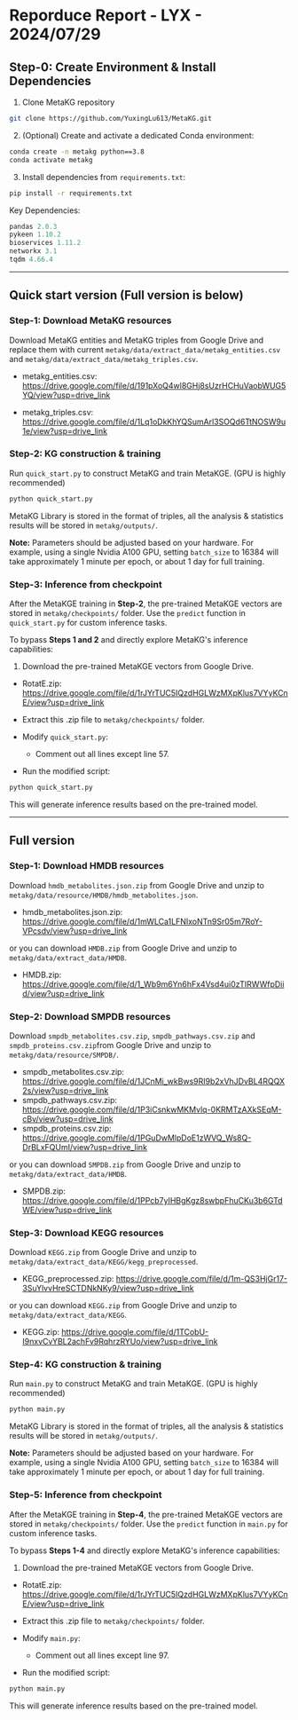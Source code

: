 # Reporduce Report - LYX - 2024/07/29



## Step-0: Create Environment & Install Dependencies

1. Clone MetaKG repository

```bash
git clone https://github.com/YuxingLu613/MetaKG.git
```

2. (Optional) Create and activate a dedicated Conda environment:

```bash
conda create -n metakg python==3.8
conda activate metakg
```

3. Install dependencies from `requirements.txt`:

```bash
pip install -r requirements.txt
```

Key Dependencies:

```python
pandas 2.0.3
pykeen 1.10.2
bioservices 1.11.2
networkx 3.1
tqdm 4.66.4
```

---



## Quick start version (Full version is below)

### Step-1: Download MetaKG resources

Download MetaKG entities and MetaKG triples from Google Drive and replace them with current `metakg/data/extract_data/metakg_entities.csv` and `metakg/data/extract_data/metakg_triples.csv`.

- metakg_entities.csv: https://drive.google.com/file/d/191pXoQ4wl8GHj8sUzrHCHuVaobWUG5YQ/view?usp=drive_link

- metakg_triples.csv: https://drive.google.com/file/d/1Lq1oDkKhYQSumArl3SOQd6TtNOSW9u1e/view?usp=drive_link



### Step-2: KG construction & training

Run `quick_start.py` to construct MetaKG and train MetaKGE. (GPU is highly recommended)
```bash
python quick_start.py
```
MetaKG Library is stored in the format of triples, all the analysis & statistics results will be stored in `metakg/outputs/`.

**Note:** Parameters should be adjusted based on your hardware. For example, using a single Nvidia A100 GPU, setting `batch_size` to 16384 will take approximately 1 minute per epoch, or about 1 day for full training.



### Step-3: Inference from checkpoint

After the MetaKGE training in **Step-2**, the pre-trained MetaKGE vectors are stored in `metakg/checkpoints/` folder. Use the `predict` function in `quick_start.py` for custom inference tasks.



To bypass **Steps 1 and 2** and directly explore MetaKG's inference capabilities:

1. Download the pre-trained MetaKGE vectors from Google Drive. 

- RotatE.zip: https://drive.google.com/file/d/1rJYrTUC5IQzdHGLWzMXpKlus7VYyKCnE/view?usp=drive_link

- Extract this .zip file to `metakg/checkpoints/` folder.

- Modify `quick_start.py`: 
  - Comment out all lines except line 57.
- Run the modified script:

```bash
python quick_start.py
```

This will generate inference results based on the pre-trained model.

---


## Full version

### Step-1: Download HMDB resources

Download `hmdb_metabolites.json.zip` from Google Drive and unzip to `metakg/data/resource/HMDB/hmdb_metabolites.json`.

- hmdb_metabolites.json.zip: https://drive.google.com/file/d/1mWLCa1LFNIxoNTn9Sr05m7RoY-VPcsdv/view?usp=drive_link

or you can download `HMDB.zip` from Google Drive and unzip to `metakg/data/extract_data/HMDB`.

- HMDB.zip: https://drive.google.com/file/d/1_Wb9m6Yn6hFx4Vsd4ui0zTIRWWfpDiid/view?usp=drive_link

### Step-2: Download SMPDB resources

Download `smpdb_metabolites.csv.zip`, `smpdb_pathways.csv.zip`  and `smpdb_proteins.csv.zip`from Google Drive and unzip to `metakg/data/resource/SMPDB/`.

- smpdb_metabolites.csv.zip: https://drive.google.com/file/d/1JCnMi_wkBws9RI9b2xVhJDvBL4RQQX2s/view?usp=drive_link
- smpdb_pathways.csv.zip: https://drive.google.com/file/d/1P3iCsnkwMKMvlq-0KRMTzAXkSEqM-cBv/view?usp=drive_link
- smpdb_proteins.csv.zip: https://drive.google.com/file/d/1PGuDwMlpDoE1zWVQ_Ws8Q-DrBLxFQUmI/view?usp=drive_link

or you can download `SMPDB.zip` from Google Drive and unzip to `metakg/data/extract_data/HMDB`.

- SMPDB.zip: https://drive.google.com/file/d/1PPcb7yIHBgKgz8swbpFhuCKu3b6GTdWE/view?usp=drive_link

### Step-3: Download KEGG resources

Download `KEGG.zip` from Google Drive and unzip to `metakg/data/extract_data/KEGG/kegg_preprocessed`.

- KEGG_preprocessed.zip: https://drive.google.com/file/d/1m-QS3HjGr17-3SuYlvvHreSCTDNkNKy9/view?usp=drive_link

or you can download `KEGG.zip` from Google Drive and unzip to `metakg/data/extract_data/KEGG`.

- KEGG.zip: https://drive.google.com/file/d/1TCobU-I9nxvCvYBL2achFv9RqhrzRYUo/view?usp=drive_link

### Step-4: KG construction & training

Run `main.py` to construct MetaKG and train MetaKGE. (GPU is highly recommended)

```bash
python main.py
```

MetaKG Library is stored in the format of triples, all the analysis & statistics results will be stored in `metakg/outputs/`.

**Note:** Parameters should be adjusted based on your hardware. For example, using a single Nvidia A100 GPU, setting `batch_size` to 16384 will take approximately 1 minute per epoch, or about 1 day for full training.

### Step-5: Inference from checkpoint

After the MetaKGE training in **Step-4**, the pre-trained MetaKGE vectors are stored in `metakg/checkpoints/` folder. Use the `predict` function in `main.py` for custom inference tasks.



To bypass **Steps 1-4** and directly explore MetaKG's inference capabilities:

1. Download the pre-trained MetaKGE vectors from Google Drive. 

- RotatE.zip: https://drive.google.com/file/d/1rJYrTUC5IQzdHGLWzMXpKlus7VYyKCnE/view?usp=drive_link

- Extract this .zip file to `metakg/checkpoints/` folder.

- Modify `main.py`: 
  - Comment out all lines except line 97.
- Run the modified script:

```bash
python main.py
```

This will generate inference results based on the pre-trained model.

